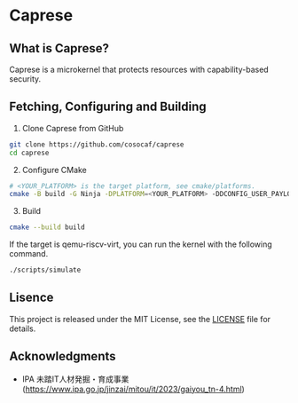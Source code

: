 # Caprese

## What is Caprese?

Caprese is a microkernel that protects resources with capability-based security.

## Fetching, Configuring and Building

1. Clone Caprese from GitHub
```sh
git clone https://github.com/cosocaf/caprese
cd caprese
```

2. Configure CMake
```sh
# <YOUR_PLATFORM> is the target platform, see cmake/platforms.
cmake -B build -G Ninja -DPLATFORM=<YOUR_PLATFORM> -DDCONFIG_USER_PAYLOAD=<YOUR_USER_PAYLOAD> -DDCONFIG_USER_PAYLOAD_BASE_ADDRESS=<0x00000000>
```

3. Build
```sh
cmake --build build
```

If the target is qemu-riscv-virt, you can run the kernel with the following command.
```sh
./scripts/simulate
```

## Lisence

This project is released under the MIT License, see the [LICENSE](./LICENSE) file for details.

## Acknowledgments

- IPA 未踏IT人材発掘・育成事業 (<https://www.ipa.go.jp/jinzai/mitou/it/2023/gaiyou_tn-4.html>)
